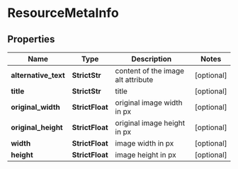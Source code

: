 # ResourceMetaInfo


## Properties

| Name | Type | Description | Notes |
|------------ | ------------- | ------------- | -------------|
**alternative_text** | **StrictStr** | content of the image alt attribute |[optional]|
**title** | **StrictStr** | title |[optional]|
**original_width** | **StrictFloat** | original image width in px |[optional]|
**original_height** | **StrictFloat** | original image height in px |[optional]|
**width** | **StrictFloat** | image width in px |[optional]|
**height** | **StrictFloat** | image height in px |[optional]|